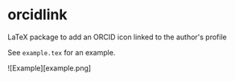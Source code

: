 # orcidlink
LaTeX package to add an ORCID icon linked to the author's profile

See `example.tex` for an example.

![Example][example.png]
